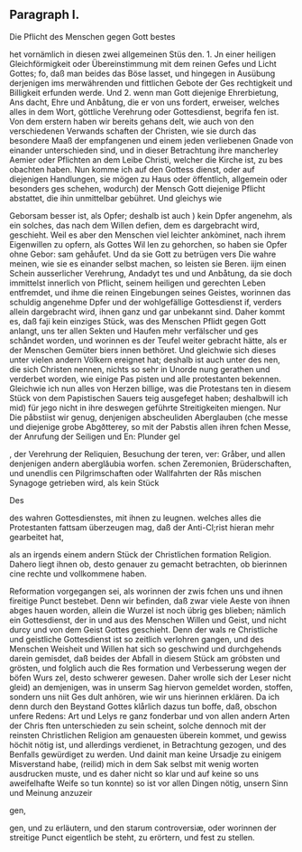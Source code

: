 

<!-- Seite 478 -->
Paragraph  I.
-------------


Die Pflicht des Menschen gegen Gott bestes

het vornämlich in diesen zwei allgemeinen Stüs den. 1. Jn einer heiligen Gleichförmigkeit oder Übereinstimmung mit dem reinen Gefes und Licht Gottes; fo, daß man beides das Böse lasset, und hingegen in Ausübung derjenigen ims merwährenden und fittlichen Gebote der Ges rechtigkeit und Billigkeit erfunden werde. Und 2. wenn man Gott diejenige Ehrerbietung, Ans dacht, Ehre und Anbåtung, die er von uns fordert, erweiser, welches alles in dem Wort, göttliche Verehrung oder Gottesdienst, begrifa fen ist. Von dem erstern haben wir bereits gehans delt, wie auch von den verschiedenen Verwands schaften der Christen, wie sie durch das besondere Maaß der empfangenen und einem jeden verliebenen Gnade von einander unterschieden sind, und in dieser Betrachtung ihre mancherley Aemier oder Pflichten an dem Leibe Christi, welcher die Kirche ist, zu bes obachten haben. Nun komme ich auf den Gottess dienst, oder auf diejenigen Handlungen, sie mögen zu Haus oder öffentlich, allgemein oder besonders ges schehen, wodurch) der Mensch Gott diejenige Pflicht abstattet, die ihin unmittelbar gebühret. Und gleichys wie

<!-- Seite 479 -->

Geborsam besser ist, als Opfer; deshalb ist auch ) kein Dpfer angenehm, als ein solches, das nach dem Willen defien, dem es dargebracht wird, geschieht. Weil es aber den Menschen viel leichter ankòminet, nach ihrem Eigenwillen zu opfern, als Gottes Wil len zu gehorchen, so haben sie Opfer ohne Gebor: sam gehåufet. Und da sie Gott zu betrügen vers Die wahre meinen, wie sie es einander selbst machen, so leisten sie Beren. iijm einen Schein ausserlicher Verehrung, Andadyt tes und und Anbåtung, da sie doch immittelst innerlich von Pflicht, seinem heiligen und gerechten Leben entfremdet, und ihme die reinen Eingebungen seines Geistes, worinnen das schuldig angenehme Dpfer und der wohlgefällige Gottesdienst if, verders allein dargebracht wird, ihnen ganz und gar unbekannt sind. Daher kommt es, daß faji kein einziges Stück, was des Menschen Pflidt gegen Gott anlangt, uns ter allen Sekten und Haufen mehr verfälscher und ges schåndet worden, und worinnen es der Teufel weiter gebracht hätte, als er der Menschen Gemüter biers innen bethöret. Und gleichwie sich dieses unter vielen andern Völkern ereignet hat; deshalb ist auch unter des nen, die sich Christen nennen, nichts so sehr in Unorde nung gerathen und verderbet worden, wie einige Pas pisten und alle protestanten bekennen. Gleichwie ich nun alles von Herzen billige, was die Protestans ten in diesem Stück von dem Papistischen Sauers teig ausgefeget haben; deshalbwill ich mid) für jego nicht in ihre deswegen geführte Streitigkeiten miengen. Nur Die påbstiist wir genug, denjenigen abscheuliden Aberglauben (che messe und diejenige grobe Abgðtterey, so mit der Pabstis allen ihren fchen Messe, der Anrufung der Seiligen und En: Plunder gel

, der Verehrung der Reliquien, Besuchung der teren, ver: Gråber, und allen denjenigen andern aberglăubia worfen. schen Zeremonien, Brüderschaften, und unendlis cen Pilgrimschaften oder Wallfahrten der Rås mischen Synagoge getrieben wird, als kein Stück

Des
<!-- Seite 480 -->



des wahren Gottesdienstes, mit ihnen zu leugnen. welches alles die Protestanten fattsam überzeugen mag, daß der Anti-Cl;rist hieran mehr gearbeitet hat,

als an irgends einem andern Stück der Christlichen formation Religion. Dahero liegt ihnen ob, desto genauer zu gemacht betrachten, ob bierinnen cine rechte und vollkommene haben.

Reformation vorgegangen sei, als worinnen der zwis fchen uns und ihnen fireitige Punct bestebet. Denn wir befinden, daß zwar viele Aeste von ihnen abges hauen worden, allein die Wurzel ist noch übrig ges blieben; nämlich ein Gottesdienst, der in und aus des Menschen Willen und Geist, und nicht durcy und von dem Geist Gottes geschieht. Denn der wals re Christliche und geistliche Gottesdienst ist so zeitlich verlohren gangen, und des Menschen Weisheit und Willen hat sich so geschwind und durchgehends darein gemisdet, daß beides der Abfall in diesem Stück am gróbsten und grösten, und folglich auch die Res formation und Verbesserung wegen der böfen Wurs zel, desto schwerer gewesen. Daher wrolle sich der Leser nicht gleid) an demjenigen, was in unserm Sag hiervon gemeldet worden, stoffen, sondern uns niit Ges dult anhören, wie wir uns hierinnen erklären. Da ich denn durch den Beystand Gottes klårlich dazus tun boffe, daß, obschon unfere Redens: Art und Lelys re ganz fonderbar und von allen andern Arten der Chris ften unterschieden zu sein scheint, solche dennoch mit der reinsten Christlichen Religion am genauesten überein kommet, und gewiss höchit nötig ist, und allerdings verdienet, in Betrachtung gezogen, und des Benfalls gewürdiget zu werden. Und dainit man keine Ursadje zu einigem Misverstand habe, (reilid) mich in dem Sak selbst mit wenig worten ausdrucken muste, und es daher nicht so klar und auf keine so uns aweifelhafte Weife so tun konnte) so ist vor allen Dingen nötig, unsern Sinn und Meinung anzuzeir

gen,
<!-- Seite 481 -->

gen, und zu erläutern, und den starum controversiæ, oder worinnen der streitige Punct eigentlich be steht, zu erörtern, und fest zu stellen.

